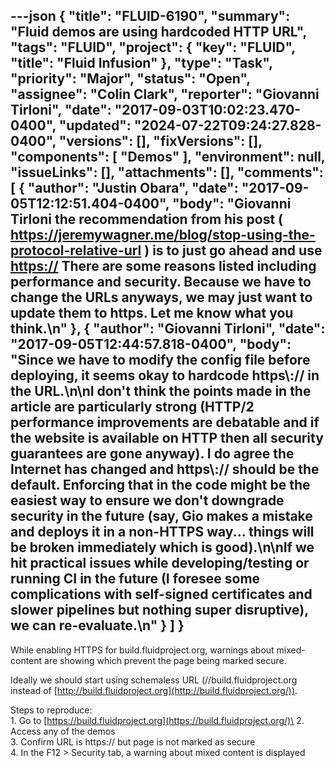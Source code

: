 ---json
{
  "title": "FLUID-6190",
  "summary": "Fluid demos are using hardcoded HTTP URL",
  "tags": "FLUID",
  "project": {
    "key": "FLUID",
    "title": "Fluid Infusion"
  },
  "type": "Task",
  "priority": "Major",
  "status": "Open",
  "assignee": "Colin Clark",
  "reporter": "Giovanni Tirloni",
  "date": "2017-09-03T10:02:23.470-0400",
  "updated": "2024-07-22T09:24:27.828-0400",
  "versions": [],
  "fixVersions": [],
  "components": [
    "Demos"
  ],
  "environment": null,
  "issueLinks": [],
  "attachments": [],
  "comments": [
    {
      "author": "Justin Obara",
      "date": "2017-09-05T12:12:51.404-0400",
      "body": "Giovanni Tirloni the recommendation from his post ( <https://jeremywagner.me/blog/stop-using-the-protocol-relative-url> ) is to just go ahead and use [https://](https://./) There are some reasons listed including performance and security. Because we have to change the URLs anyways, we may just want to update them to https. Let me know what you think.\n"
    },
    {
      "author": "Giovanni Tirloni",
      "date": "2017-09-05T12:44:57.818-0400",
      "body": "Since we have to modify the config file before deploying, it seems okay to hardcode https\\:// in the URL.\n\nI don't think the points made in the article are particularly strong (HTTP/2 performance improvements are debatable and if the website is available on HTTP then all security guarantees are gone anyway). I do agree the Internet has changed and https\\:// should be the default. Enforcing that in the code might be the easiest way to ensure we don't downgrade security in the future (say, Gio makes a mistake and deploys it in a non-HTTPS way... things will be broken immediately which is good).\n\nIf we hit practical issues while developing/testing or running CI in the future (I foresee some complications with self-signed certificates and slower pipelines but nothing super disruptive), we can re-evaluate.\n"
    }
  ]
}
---
While enabling HTTPS for build.fluidproject.org, warnings about mixed-content are showing which prevent the page being marked secure.

Ideally we should start using schemaless URL (//build.fluidproject.org instead of [http://build.fluidproject.org](http://build.fluidproject.org/)).

Steps to reproduce:\
1\. Go to [https://build.fluidproject.org](https://build.fluidproject.org/)\
2\. Access any of the demos\
3\. Confirm URL is https\:// but page is not marked as secure\
4\. In the F12 > Security tab, a warning about mixed content is displayed

        